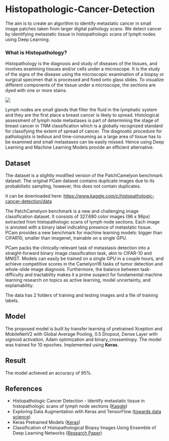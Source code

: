 # Histopathologic-Cancer-Detection

The aim is to create an algorithm to identify metastatic cancer in small image patches taken from larger digital pathology scans. We detect cancer by identifying metastatic tissue in histopathologic scans of lymph nodes using Deep Learning.

### What is Histopathology?

Histopathology is the diagnosis and study of diseases of the tissues, and involves examining tissues and/or cells under a microscope. It is the study of the signs of the disease using the microscopic examination of a biopsy or surgical specimen that is processed and fixed onto glass slides. To visualize different components of the tissue under a microscope, the sections are dyed with one or more stains.

![](https://blog.soprasteria.se/files/2019/09/1-s2.0-S1574789110000268-gr1-e1570531096421.jpg)

Lymph nodes are small glands that filter the fluid in the lymphatic system and they are the first place a breast cancer is likely to spread. Histological assessment of lymph node metastases is part of determining the stage of breast cancer in TNM classification which is a globally recognized standard for classifying the extent of spread of cancer.
The diagnostic procedure for pathologists is tedious and time-consuming as a large area of tissue has to be examined and small metastases can be easily missed. Hence using Deep Learning and Machine Learning Models provide an efficient alternative.

## Dataset

The dataset is a slightly modified version of the PatchCamelyon benchmark dataset. The original PCam dataset contains duplicate images due to its probabilistic sampling, however, this does not contain duplicates.

It can be downloaded here: https://www.kaggle.com/c/histopathologic-cancer-detection/data

The PatchCamelyon benchmark is a new and challenging image classification dataset. It consists of 327.680 color images (96 x 96px) extracted from histopathologic scans of lymph node sections. Each image is annoted with a binary label indicating presence of metastatic tissue. PCam provides a new benchmark for machine learning models: bigger than CIFAR10, smaller than imagenet, trainable on a single GPU.

PCam packs the clinically-relevant task of metastasis detection into a straight-forward binary image classification task, akin to CIFAR-10 and MNIST. Models can easily be trained on a single GPU in a couple hours, and achieve competitive scores in the Camelyon16 tasks of tumor detection and whole-slide image diagnosis. Furthermore, the balance between task-difficulty and tractability makes it a prime suspect for fundamental machine learning research on topics as active learning, model uncertainty, and explainability.

The data has 2 folders of training and testing images and a file of training labels.

## Model
The proposed model is built by transfer learning of pretrained Xception and MobileNetV2 with Global Average Pooling, 0.5 Dropout, Dense Layer with sigmoid activation, Adam optimization and binary_crossentropy. The model was trained for 10 epoches. Implemented using **Keras**.

## Result
The model achieved an accuracy of 95%.

## References
- Histopathologic Cancer Detection - Identify metastatic tissue in histopathologic scans of lymph node sections ([Kaggle](https://www.kaggle.com/c/histopathologic-cancer-detection))
- Exploring Data Augmentation with Keras and TensorFlow ([towards data science](https://towardsdatascience.com/exploring-image-data-augmentation-with-keras-and-tensorflow-a8162d89b844))
- Keras Pretrained Models ([Keras](https://keras.io/api/applications/))
- Classification of Histopathological Biopsy Images Using Ensemble of Deep Learning Networks ([Research Paper](https://arxiv.org/pdf/1909.11870.pdf))
